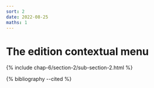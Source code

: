 ```yaml
---
sort: 2
date: 2022-08-25
maths: 1
---
```


# The edition contextual menu

{% include chap-6/section-2/sub-section-2.html %}

{% bibliography --cited %}

